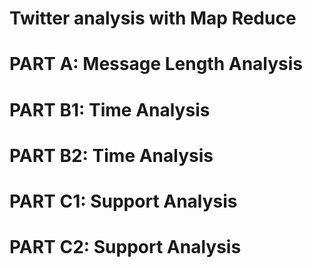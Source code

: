 # Twitter analysis with Map Reduce
# PART A: Message Length Analysis 
# PART B1: Time Analysis 
# PART B2: Time Analysis
# PART C1: Support Analysis 
# PART C2: Support Analysis 
